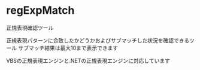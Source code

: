 regExpMatch
===========

正規表現確認ツール

正規表現パターンに合致したかどうかおよびサブマッチした状況を確認できるツール
サブマッチ結果は最大10まで表示できます

VBSの正規表現エンジンと.NETの正規表現エンジンに対応しています
